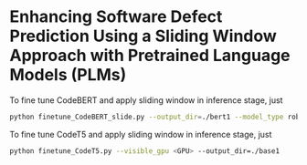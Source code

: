 # Enhancing Software Defect Prediction Using a Sliding Window Approach with Pretrained Language Models (PLMs)


To fine tune CodeBERT and apply sliding window in inference stage, just
```bash
python finetune_CodeBERT_slide.py --output_dir=./bert1 --model_type roberta --model_name_or_path=microsoft/codebert-base --tokenizer_name=microsoft/codebert-base 

```
To fine tune CodeT5 and apply sliding window in inference stage, just
```bash
python finetune_CodeT5.py --visible_gpu <GPU> --output_dir=./base1
```